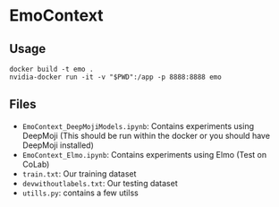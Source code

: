 # EmoContext


## Usage
```
docker build -t emo .
nvidia-docker run -it -v "$PWD":/app -p 8888:8888 emo
```

## Files

- `EmoContext_DeepMojiModels.ipynb`: Contains experiments using DeepMoji (This should be run within the docker or you should have DeepMoji installed)
- `EmoContext_Elmo.ipynb`: Contains experiments using Elmo (Test on CoLab)
- `train.txt`: Our training dataset
- `devwithoutlabels.txt`: Our testing dataset
- `utills.py`: contains a few utilss